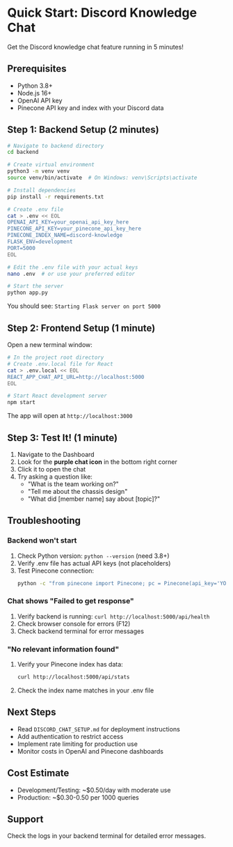 # Quick Start: Discord Knowledge Chat

Get the Discord knowledge chat feature running in 5 minutes!

## Prerequisites

- Python 3.8+
- Node.js 16+
- OpenAI API key
- Pinecone API key and index with your Discord data

## Step 1: Backend Setup (2 minutes)

```bash
# Navigate to backend directory
cd backend

# Create virtual environment
python3 -m venv venv
source venv/bin/activate  # On Windows: venv\Scripts\activate

# Install dependencies
pip install -r requirements.txt

# Create .env file
cat > .env << EOL
OPENAI_API_KEY=your_openai_api_key_here
PINECONE_API_KEY=your_pinecone_api_key_here
PINECONE_INDEX_NAME=discord-knowledge
FLASK_ENV=development
PORT=5000
EOL

# Edit the .env file with your actual keys
nano .env  # or use your preferred editor

# Start the server
python app.py
```

You should see: `Starting Flask server on port 5000`

## Step 2: Frontend Setup (1 minute)

Open a new terminal window:

```bash
# In the project root directory
# Create .env.local file for React
cat > .env.local << EOL
REACT_APP_CHAT_API_URL=http://localhost:5000
EOL

# Start React development server
npm start
```

The app will open at `http://localhost:3000`

## Step 3: Test It! (1 minute)

1. Navigate to the Dashboard
2. Look for the **purple chat icon** in the bottom right corner
3. Click it to open the chat
4. Try asking a question like:
   - "What is the team working on?"
   - "Tell me about the chassis design"
   - "What did [member name] say about [topic]?"

## Troubleshooting

### Backend won't start

1. Check Python version: `python --version` (need 3.8+)
2. Verify .env file has actual API keys (not placeholders)
3. Test Pinecone connection:
   ```bash
   python -c "from pinecone import Pinecone; pc = Pinecone(api_key='YOUR_KEY'); print(pc.list_indexes())"
   ```

### Chat shows "Failed to get response"

1. Verify backend is running: `curl http://localhost:5000/api/health`
2. Check browser console for errors (F12)
3. Check backend terminal for error messages

### "No relevant information found"

1. Verify your Pinecone index has data:
   ```bash
   curl http://localhost:5000/api/stats
   ```
2. Check the index name matches in your .env file

## Next Steps

- Read `DISCORD_CHAT_SETUP.md` for deployment instructions
- Add authentication to restrict access
- Implement rate limiting for production use
- Monitor costs in OpenAI and Pinecone dashboards

## Cost Estimate

- Development/Testing: ~$0.50/day with moderate use
- Production: ~$0.30-0.50 per 1000 queries

## Support

Check the logs in your backend terminal for detailed error messages.

